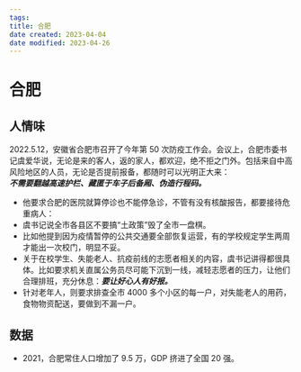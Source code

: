 ```yaml
---
tags:
title: 合肥
date created: 2023-04-04
date modified: 2023-04-26
---
```


# 合肥

## 人情味

2022.5.12，安徽省合肥市召开了今年第 50 次防疫工作会。会议上，合肥市委书记虞爱华说，无论是来的客人，返的家人，都欢迎，绝不拒之门外。包括来自中高风险地区的人员，无论是否提前报备，都随时可以光明正大来：  
***不需要翻越高速护栏、藏匿于车子后备厢、伪造行程码。***

- 他要求合肥的医院就算停诊也不能停急诊，不管有没有核酸报告，都要接待危重病人：
- 虞书记说全市各县区不要搞“土政策”毁了全市一盘棋。
- 比如他提到因为疫情暂停的公共交通要全部恢复运营，有的学校规定学生两周才能出一次校门，明显不妥。
- 关于在校学生、失能老人、抗疫前线的志愿者相关的内容，虞书记讲得都很具体。比如要求机关直属公务员尽可能下沉到一线，减轻志愿者的压力，让他们合理排班，充分休息：***要让好心人有好报。***
- 针对老年人，则要求排查全市 4000 多个小区的每一户，对失能老人的用药，食物物资配送，要做到不漏一户。

## 数据

- 2021，合肥常住人口增加了 9.5 万，GDP 挤进了全国 20 强。
